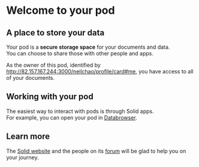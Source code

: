 # Welcome to your pod

## A place to store your data
Your pod is a **secure storage space** for your documents and data.
<br>
You can choose to share those with other people and apps.

As the owner of this pod,
identified by <a href="http://82.157.167.244:3000/neilchao/profile/card#me">http://82.157.167.244:3000/neilchao/profile/card#me</a>,
you have access to all of your documents.

## Working with your pod
The easiest way to interact with pods
is through Solid apps.
<br>
For example,
you can open your pod in [Databrowser](https://solid.github.io/mashlib/dist/browse.html?uri=http://82.157.167.244:3000/neilchao/).

## Learn more
The [Solid website](https://solidproject.org/)
and the people on its [forum](https://forum.solidproject.org/)
will be glad to help you on your journey.
